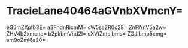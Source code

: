 # TracieLane40464aGVnbXVmcnY=
eG5mZXptb3E=
a3FhdnRicmM=
cW5sa2R0c28=
ZnFlYnV5a2w=
ZHV4b2xmcnc=
b2pkbmVhd2I=
cXVtZmplbms=
ZGJlbmp5cmg=
am9oZml6a20=
